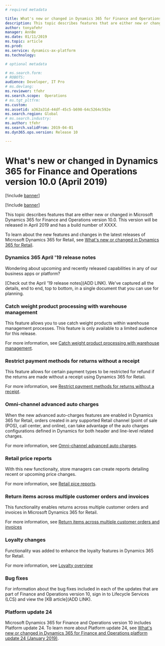 ```yaml
---
# required metadata

title: What's new or changed in Dynamics 365 for Finance and Operations version 10.0 (April 2019)
description: This topic describes features that are either new or changed in Dynamics 365 for Finance and Operations version 10.0. This version will be released in April 2019.
author: tonyafehr
manager: AnnBe
ms.date: 01/11/2019
ms.topic: article
ms.prod: 
ms.service: dynamics-ax-platform
ms.technology: 

# optional metadata

# ms.search.form: 
# ROBOTS: 
audience: Developer, IT Pro
# ms.devlang: 
ms.reviewer: tfehr
ms.search.scope:  Operations
# ms.tgt_pltfrm: 
ms.custom: 
ms.assetid: a362a31d-44df-45c5-b698-64c5264c592e
ms.search.region: Global
# ms.search.industry: 
ms.author: tfehr
ms.search.validFrom: 2019-04-01 
ms.dyn365.ops.version: Release 10

---
```

# What's new or changed in Dynamics 365 for Finance and Operations version 10.0 (April 2019)

[!include [banner](../includes/banner.md)]

[!include [banner](../includes/preview-banner.md)]

This topic describes features that are either new or changed in Microsoft Dynamics 365 for Finance and Operations version 10.0. This version will be released in April 2019 and has a build number of XXXX.

To learn about the new features and changes in the latest releases of Microsoft Dynamics 365 for Retail, see [What's new or changed in Dynamics 365 for Retail](https://docs.microsoft.com/dynamics365/unified-operations/retail/get-started/whats-new).

### Dynamics 365 April '19 release notes

Wondering about upcoming and recently released capabilities in any of our business apps or platform?

[Check out the April '19 release notes](ADD LINK). We've captured all the details, end to end, top to bottom, in a single document that you can use for planning.

### Catch weight product processing with warehouse management
This feature allows you to use catch weight products within warehouse management processes. This feature is only available to a limited audience for this release. 

For more information, see [Catch weight product processing with warehouse management](../../supply-chain/warehousing/catch-weight-processing.md).

### Restrict payment methods for returns without a receipt
This feature allows for certain payment types to be restricted for refund if the returns are made without a receipt using Dynamics 365 for Retail.

For more information, see [Restrict payment methods for returns without a receipt](../../retail/payment-methods-restrictions.md).

### Omni-channel advanced auto charges
When the new advanced auto-charges features are enabled in Dynamics 365 for Retail, orders created in any supported Retail channel (point of sale (POS), call center, and online), can take advantage of the auto charges configurations defined in Dynamics for both header and line-level related charges.  

For more information, see [Omni-channel advanced auto charges](../../retail/omni-auto-charges.md).

### Retail price reports
With this new functionaity, store managers can create reports detailing recent or upcoming price changes.

For more information, see [Retail pice reports](../../retail/retail-price-report.md).

### Return items across multiple customer orders and invoices
This functionality enables returns across multiple customer orders and invoices in Microsoft Dynamics 365 for Retail.

For more information, see [Return items across multiple customer orders and invoices](../../retail/multireturn.md)

### Loyalty changes
Functionality was added to enhance the loyalty features in Dynamics 365 for Retail.

For more information, see [Loyalty overview](../../retail/set-up-customer-loyalty-program.md)

### Bug fixes

For information about the bug fixes included in each of the updates that are part of Finance and Operations version 10, sign in to Lifecycle Services (LCS) and view the [KB article](ADD LINK).

### Platform update 24

Microsoft Dynamics 365 for Finance and Operations version 10 includes Platform update 24. To learn more about Platform update 24, see [What's new or changed in Dynamics 365 for Finance and Operations platform update 24 (January 2019)](whats-new-platform-update-24.md).
